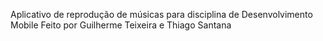 Aplicativo de reprodução de músicas para disciplina de Desenvolvimento Mobile
Feito por Guilherme Teixeira e Thiago Santana
